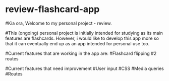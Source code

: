 # review-flashcard-app

#Kia ora, Welcome to my personal project - review.

#This (ongoing) personal project is initially intended for studying as its main features are flashcards. However, i would like to develop this app more so that it can eventually end up as an app intended for personal use too. 

#Current features that are working in the app are:
#Flashcard flipping
#2 routes

#Current features that need improvement
#User input
#CSS
#Media queries
#Routes
